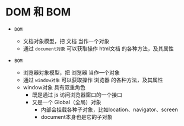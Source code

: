 # DOM 和 BOM

- `DOM` 
    - 文档对象模型，把 文档 当作一个对象
    - 通过 `document对象` 可以获取操作 html文档 的各种方法，及其属性

- `BOM` 
    - 浏览器对象模型，把 浏览器 当作一个对象
    - 通过 `window对象` 可以获取操作 浏览器 的各种方法，及其属性
    - window对象 具有双重角色
        - 既是通过 js 访问浏览器窗口的一个接口
        - 又是一个 Global（全局）对象
            - 内部会挂载各种子对象，比如location、navigator、screen
            - document本身也是它的子对象